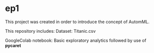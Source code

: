 # ep1

This project was created in order to introduce the concept of AutomML.

This repository includes: Dataset: Titanic.csv

GoogleColab notebook: Basic exploratory analytics followed by use of **pycaret**

